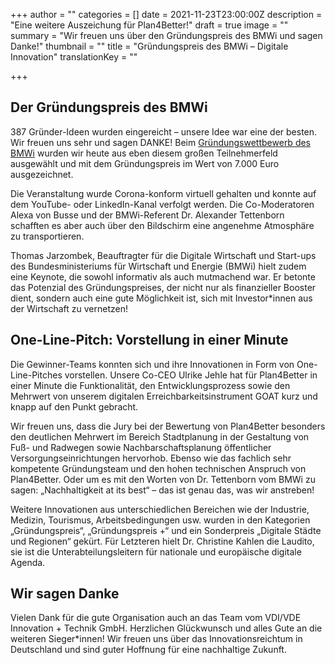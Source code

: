 +++
author = ""
categories = []
date = 2021-11-23T23:00:00Z
description = "Eine weitere Auszeichung für Plan4Better!"
draft = true
image = ""
summary = "Wir freuen uns über den Gründungspreis des BMWi und sagen Danke!"
thumbnail = ""
title = "Gründungspreis des BMWi – Digitale Innovation"
translationKey = ""

+++
## Der Gründungspreis des BMWi

387 Gründer-Ideen wurden eingereicht – unsere Idee war eine der besten. Wir freuen uns sehr und sagen DANKE! Beim [Gründungswettbewerb des BMWi](https://www.de.digital/DIGITAL/Redaktion/DE/Gruenderwettbewerb/Veranstaltungen/2021/24112021_GW_Preisverleihung_Sommerrunde_2021.html "Gründungswettbewerb BMWi") wurden wir heute aus eben diesem großen Teilnehmerfeld ausgewählt und mit dem Gründungspreis im Wert von 7.000 Euro ausgezeichnet.

Die Veranstaltung wurde Corona-konform virtuell gehalten und konnte auf dem YouTube- oder LinkedIn-Kanal verfolgt werden. Die Co-Moderatoren Alexa von Busse und der BMWi-Referent Dr. Alexander Tettenborn schafften es aber auch über den Bildschirm eine angenehme Atmosphäre zu transportieren.

Thomas Jarzombek, Beauftragter für die Digitale Wirtschaft und Start-ups des Bundesministeriums für Wirtschaft und Energie (BMWi) hielt zudem eine Keynote, die sowohl informativ als auch mutmachend war. Er betonte das Potenzial des Gründungspreises, der nicht nur als finanzieller Booster dient, sondern auch eine gute Möglichkeit ist, sich mit Investor*innen aus der Wirtschaft zu vernetzen!

## One-Line-Pitch: Vorstellung in einer Minute

Die Gewinner-Teams konnten sich und ihre Innovationen in Form von One-Line-Pitches vorstellen. Unsere Co-CEO Ulrike Jehle hat für Plan4Better in einer Minute die Funktionalität, den Entwicklungsprozess sowie den Mehrwert von unserem digitalen Erreichbarkeitsinstrument GOAT kurz und knapp auf den Punkt gebracht.

Wir freuen uns, dass die Jury bei der Bewertung von Plan4Better besonders den deutlichen Mehrwert im Bereich Stadtplanung in der Gestaltung von Fuß- und Radwegen sowie Nachbarschaftsplanung öffentlicher Versorgungseinrichtungen hervorhob. Ebenso wie das fachlich sehr kompetente Gründungsteam und den hohen technischen Anspruch von Plan4Better. Oder um es mit den Worten von Dr. Tettenborn vom BMWi zu sagen: „Nachhaltigkeit at its best“ – das ist genau das, was wir anstreben!

Weitere Innovationen aus unterschiedlichen Bereichen wie der Industrie, Medizin, Tourismus, Arbeitsbedingungen usw. wurden in den Kategorien „Gründungspreis“, „Gründungspreis +“ und ein Sonderpreis „Digitale Städte und Regionen“ gekürt. Für Letzteren hielt Dr. Christine Kahlen die Laudito, sie ist die Unterabteilungsleitern für nationale und europäische digitale Agenda.

## Wir sagen Danke

Vielen Dank für die gute Organisation auch an das Team vom VDI/VDE Innovation + Technik GmbH. Herzlichen Glückwunsch und alles Gute an die weiteren Sieger*innen! Wir freuen uns über das Innovationsreichtum in Deutschland und sind guter Hoffnung für eine nachhaltige Zukunft.